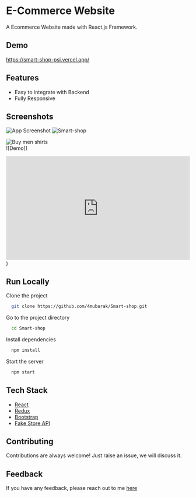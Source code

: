 # E-Commerce Website

A Ecommerce Website made with React.js Framework.


## Demo

https://smart-shop-psi.vercel.app/ 

## Features

- Easy to integrate with Backend
- Fully Responsive


## Screenshots

![App Screenshot](https://i.ibb.co/Tbr7Ws5/wellpaper-image.jpg)
![Smart-shop](https://i.ibb.co/fp350Jb/smart-shop-index-1.png)
            
![Buy men shirts](https://i.ibb.co/LZP2Z4z/Screenshot-Capture-2024-02-16-05-05-42.png)         
![Demo](<div style="padding:56.18% 0 0 0;position:relative;"><iframe src="https://player.vimeo.com/video/913701578?badge=0&amp;autopause=0&amp;player_id=0&amp;app_id=58479" frameborder="0" allow="autoplay; fullscreen; picture-in-picture" style="position:absolute;top:0;left:0;width:100%;height:100%;" title="New Recording - 16/02/2024, 15:01:49"></iframe></div><script src="https://player.vimeo.com/api/player.js"></script>)
## Run Locally

Clone the project

```bash
  git clone https://github.com/4mubarak/Smart-shop.git
```

Go to the project directory

```bash
  cd Smart-shop
```

Install dependencies

```bash
  npm install
```

Start the server

```bash
  npm start
```



## Tech Stack

* [React](https://reactjs.org/)
* [Redux](https://redux.js.org/)
* [Bootstrap](https://getbootstrap.com/)
* [Fake Store API](https://fakestoreapi.com/)

## Contributing

Contributions are always welcome!
Just raise an issue, we will discuss it.


## Feedback

If you have any feedback, please reach out to me [here](https://4mubarak.github.io/smart-shop)


